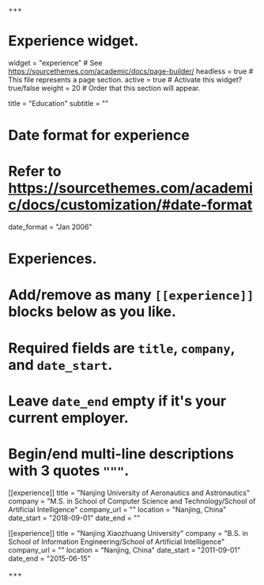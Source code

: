 +++
# Experience widget.
widget = "experience"  # See https://sourcethemes.com/academic/docs/page-builder/
headless = true  # This file represents a page section.
active = true  # Activate this widget? true/false
weight = 20  # Order that this section will appear.

title = "Education"
subtitle = ""

# Date format for experience
#   Refer to https://sourcethemes.com/academic/docs/customization/#date-format
date_format = "Jan 2006"

# Experiences.
#   Add/remove as many `[[experience]]` blocks below as you like.
#   Required fields are `title`, `company`, and `date_start`.
#   Leave `date_end` empty if it's your current employer.
#   Begin/end multi-line descriptions with 3 quotes `"""`.
[[experience]]
  title = "Nanjing University of Aeronautics and Astronautics"
  company = "M.S. in School of Computer Science and Technology/School of Artificial Intelligence"
  company_url = ""
  location = "Nanjing, China"
  date_start = "2018-09-01"
  date_end = ""

[[experience]]
  title = "Nanjing Xiaozhuang University"
  company = "B.S. in School of Information Engineering/School of Artificial Intelligence"
  company_url = ""
  location = "Nanjing, China"
  date_start = "2011-09-01"
  date_end = "2015-06-15"

+++
